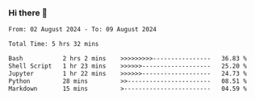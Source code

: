 ### Hi there 👋

<!--
**ututono/ututono** is a ✨ _special_ ✨ repository because its `README.md` (this file) appears on your GitHub profile.

Here are some ideas to get you started:

- 🔭 I’m currently working on ...
- 🌱 I’m currently learning ...
- 👯 I’m looking to collaborate on ...
- 🤔 I’m looking for help with ...
- 💬 Ask me about ...
- 📫 How to reach me: ...
- 😄 Pronouns: ...
- ⚡ Fun fact: ...
-->



<!--START_SECTION:waka-->

```txt
From: 02 August 2024 - To: 09 August 2024

Total Time: 5 hrs 32 mins

Bash           2 hrs 2 mins    >>>>>>>>>----------------   36.83 %
Shell Script   1 hr 23 mins    >>>>>>-------------------   25.20 %
Jupyter        1 hr 22 mins    >>>>>>-------------------   24.73 %
Python         28 mins         >>-----------------------   08.51 %
Markdown       15 mins         >------------------------   04.59 %
```

<!--END_SECTION:waka-->

